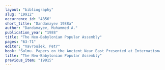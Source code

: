 ```yaml
---
layout: "bibliography"
slug: "19912"
occurrence_id: "4856"
short_title: "Dandamayev 1988a"
author: "Dandamayev, Muhammed A."
publication_year: "1988"
title: "The Neo-Babylonian Popular Assembly"
pages: "63-71"
editor: "Vavroušek, Petr"
book: "Šulmu. Papers on the Ancient Near East Presented at International Conference of Socialist Countries (Prague)"
title: "The Neo-Babylonian Popular Assembly"
previous_item: "19915"
---
```

